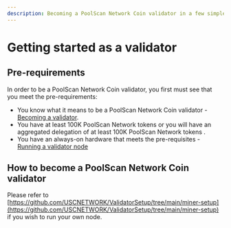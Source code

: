 ```yaml
---
description: Becoming a PoolScan Network Coin validator in a few simple steps
---
```


# Getting started as a validator

## Pre-requirements

In order to be a PoolScan Network Coin validator, you first must see that you meet the pre-requirements:

* You know what it means to be a PoolScan Network Coin validator - [Becoming a validator](how-to-become-a-validator.md#what-it-means-to-be-a-validator).
* You have at least 100K PoolScan Network tokens or you will have an aggregated delegation of at least 100K PoolScan Network tokens .
* You have an always-on hardware that meets the pre-requisites - [Running a validator node](run-your-own-validator.md#pre-requisites)

## How to become a PoolScan Network Coin validator

Please refer to [https://github.com/USCNETWORK/ValidatorSetup/tree/main/miner-setup](https://github.com/USCNETWORK/ValidatorSetup/tree/main/miner-setup) if you wish to run your own node.

